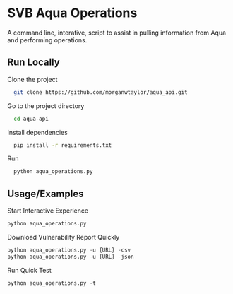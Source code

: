 
# SVB Aqua Operations

A command line, interative, script to assist in pulling information from Aqua and performing operations.


## Run Locally

Clone the project

```bash
  git clone https://github.com/morganwtaylor/aqua_api.git
```

Go to the project directory

```bash
  cd aqua-api
```

Install dependencies

```bash
  pip install -r requirements.txt
```
Run

```bash
  python aqua_operations.py
```


## Usage/Examples

Start Interactive Experience
```python
python aqua_operations.py
```
Download Vulnerability Report Quickly
```python
python aqua_operations.py -u {URL} -csv
python aqua_operations.py -u {URL} -json
```
Run Quick Test
```python
python aqua_operations.py -t
```

